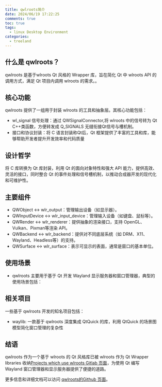```yaml
---
title: qwlroots简介
date: 2024/06/19 17:22:25
comments: true
toc: true
tags:
  - linux Desktop Environment
categories:
  - treeland
---
```


## 什么是 qwlroots？
qwlroots 是基于wlroots Qt 风格的 Wrapper 库，旨在简化 Qt 中 wlroots API 的调用方式，满足 Qt 项目内调用 wlroots 的需求。。

## 核心功能
qwlroots 提供了一组用于封装 wlroots 的工具和抽象层。其核心功能包括：
- wl_signal 信号处理：通过 QWSignalConnector,将 wlroots 中的信号转为 Qt C++类函数，方便转发成 Q_SIGNALS 无缝衔接Qt信号与槽机制。
- 接口和协议封装：将 C 语言封装称Qt后，Qt 框架提供了丰富的工具和库，能够帮助开发者提升开发效率和代码质量

## 设计哲学
将 C 库转换为 Qt 库封装，利用 Qt 的面向对象特性和强大 API 能力，提供高效、灵活的接口，同时整合 Qt 的事件处理和信号槽机制，以推动合成器开发的现代化和可维护性。

## 主要组件
- QWObject <-> wlr_output：管理输出设备（如显示器）。
- QWInputDevice <-> wlr_input_device：管理输入设备（如键盘、鼠标等）。
- QWRender <-> wlr_renderer：提供抽象的渲染接口，支持 OpenGL、Vulkan、Pixman等渲染 API。
- QWBackend <-> wlr_backend：提供对不同底层系统（如 DRM、X11、Wayland、Headless等）的支持。
- QWSurface <-> wlr_surface：表示可显示的表面，通常是窗口的基本单位。

## 使用场景
- qwlroots 主要用于基于 Qt 开发 Wayland 显示服务器和窗口管理器，典型的使用场景包括：

## 相关项目
一些基于 qwlroots 开发的知名项目包括：

- waylib: 一款基于 qwlroots 深度集成 QtQuick 的库，利用 QtQuick 的场景图模型简化窗口管理的复杂性

## 结语
qwlroots 作为一个基于 wlroots 的 Qt 风格库已被 wlroots 作为 Qt Wrapper libraries 收纳[Projects which use wlroots Gitlab 页面](https://gitlab.freedesktop.org/wlroots/wlroots/-/wikis/Projects-which-use-wlroots)，为使用 Qt 编写 Wayland 窗口管理器和显示服务器提供了便捷的道路。

更多信息和详细文档可以访问 [qwlroots的Github 页面](https://github.com/vioken/qwlroots)。
